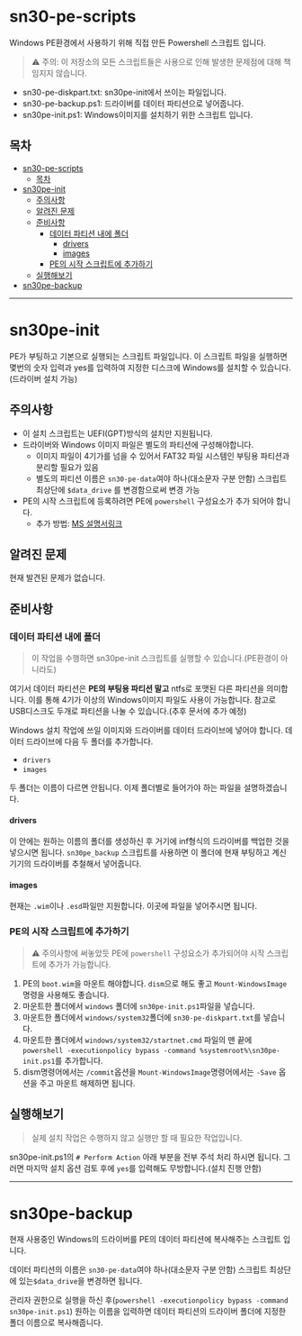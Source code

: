 # sn30-pe-scripts
Windows PE환경에서 사용하기 위해 직접 만든 Powershell 스크립트 입니다.
> ⚠️ 주의: 이 저장소의 모든 스크립트들은  사용으로 인해 발생한 문제점에 대해 책임지지 않습니다.

* sn30-pe-diskpart.txt: sn30pe-init에서 쓰이는 파일입니다.
* sn30-pe-backup.ps1: 드라이버를 데이터 파티션으로 넣어줍니다.
* sn30pe-init.ps1: Windows이미지를 설치하기 위한 스크립트 입니다.

## 목차
- [sn30-pe-scripts](#sn30-pe-scripts)
  - [목차](#목차)
- [sn30pe-init](#sn30pe-init)
  - [주의사항](#주의사항)
  - [알려진 문제](#알려진-문제)
  - [준비사항](#준비사항)
    - [데이터 파티션 내에 폴더](#데이터-파티션-내에-폴더)
      - [drivers](#drivers)
      - [images](#images)
    - [PE의 시작 스크립트에 추가하기](#pe의-시작-스크립트에-추가하기)
  - [실행해보기](#실행해보기)
- [sn30pe-backup](#sn30pe-backup)

---

# sn30pe-init
PE가 부팅하고 기본으로 실행되는 스크립트 파일입니다. 이 스크립트 파일을 실행하면 몇번의 숫자 입력과 yes를 입력하여 지정한 디스크에 Windows를 설치할 수 있습니다.(드라이버 설치 가능)
## 주의사항
* 이 설치 스크립트는 UEFI(GPT)방식의 설치만 지원됩니다.
* 드라이버와 Windows 이미지 파일은 별도의 파티션에 구성해야합니다.
    * 이미지 파일이 4기가를 넘을 수 있어서 FAT32 파일 시스템인 부팅용 파티션과 분리할 필요가 있음
    * 별도의 파티션 이름은 `sn30-pe-data`여야 하나(대소문자 구분 안함) 스크립트 최상단에 `$data_drive` 를 변경함으로써 변경 가능
* PE의 시작 스크립트에 등록하려면 PE에 `powershell` 구성요소가 추가 되어야 합니다.
    * 추가 방법: [MS 설명서링크](https://docs.microsoft.com/ko-kr/windows-hardware/manufacture/desktop/winpe-adding-powershell-support-to-windows-pe)
## 알려진 문제
현재 발견된 문제가 없습니다.

## 준비사항
### 데이터 파티션 내에 폴더
> 이 작업을 수행하면 sn30pe-init 스크립트를 실행할 수 있습니다.(PE환경이 아니라도)

여기서 데이터 파티션은 **PE의 부팅용 파티션 말고** ntfs로 포맷된 다른 파티션을 의미합니다. 이를 통해 4기가 이상의 Windows이미지 파일도 사용이 가능합니다.
참고로 USB디스크도 두개로 파티션을 나눌 수 있습니다.(추후 문서에 추가 예정)


Windows 설치 작업에 쓰일 이미지와 드라이버를 데이터 드라이브에 넣어야 합니다. 데이터 드라이브에 다음 두 폴더를 추가합니다.
* `drivers`
* `images`

두 폴더는 이름이 다르면 안됩니다. 이제 폴더별로 들어가야 하는 파일을 설명하겠습니다.
#### drivers
이 안에는 원하는 이름의 폴더를 생성하신 후 거기에 inf형식의 드라이버를 백업한 것을 넣으시면 됩니다. `sn30pe_backup` 스크립트를 사용하면 이 폴더에 현재 부팅하고 계신 기기의 드라이버를 추철해서 넣어줍니다.
#### images
현재는 `.wim`이나 `.esd`파일만 지원합니다. 이곳에 파일을 넣어주시면 됩니다.
### PE의 시작 스크립트에 추가하기
> ⚠️ 주의사항에 써놓았듯 PE에 `powershell` 구성요소가 추가되어야 시작 스크립트에 추가가 가능합니다.

1. PE의 `boot.wim`을 마운트 해야합니다. `dism`으로 해도 좋고 `Mount-WindowsImage`명령을 사용해도 좋습니다.
2. 마운트한 폴더에서 `windows` 폴더에 `sn30pe-init.ps1`파일을 넣습니다.
3. 마운트한 폴더에서 `windows/system32`폴더에 `sn30-pe-diskpart.txt`를 넣습니다.
3. 마운트한 폴더에서 `windows/system32/startnet.cmd` 파일의 맨 끝에 `powershell -executionpolicy bypass -command %systemroot%\sn30pe-init.ps1`를 추가합니다.
4. dism명령어에서는 `/commit`옵션을 `Mount-WindowsImage`명령어에서는 `-Save` 옵션을 주고 마운트 해제하면 됩니다.
## 실행해보기
> 실제 설치 작업은 수행하지 않고 실행만 할 때 필요한 작업입니다.

sn30pe-init.ps1의 `# Perform Action` 아래 부분을 전부 주석 처리 하시면 됩니다. 그러면 마지막 설치 옵션 검토 후에 `yes`를 입력해도 무방합니다.(설치 진행 안함)

---
# sn30pe-backup
현재 사용중인 Windows의 드라이버를 PE의 데이터 파티션에 복사해주는 스크립트 입니다.

데이터 파티션의 이름은 `sn30-pe-data`여야 하나(대소문자 구분 안함) 스크립트 최상단에 있는`$data_drive`을 변경하면 됩니다.

관리자 권한으로 실행을 하신 후(`powershell -executionpolicy bypass -command sn30pe-init.ps1`) 원하는 이름을 입력하면 데이터 파티션의 드라이버 폴더에 지정한 폴더 이름으로 복사해줍니다.
